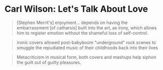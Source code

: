 # Carl Wilson: Let's Talk About Love

> [Stephen Merrit's] enjoyment... depends on having the embarrassment [of catharsis] built into the art, as irony, which allows him to register emotion without the shameful loss of self-control.

> ironic covers allowed post-babyboom "underground" rock scenes to smuggle the repudiated music of their childhoods back into their lives

> Metacriticism in musical form, both covers and mashups help siphon the guilt out of guilty pleasures.